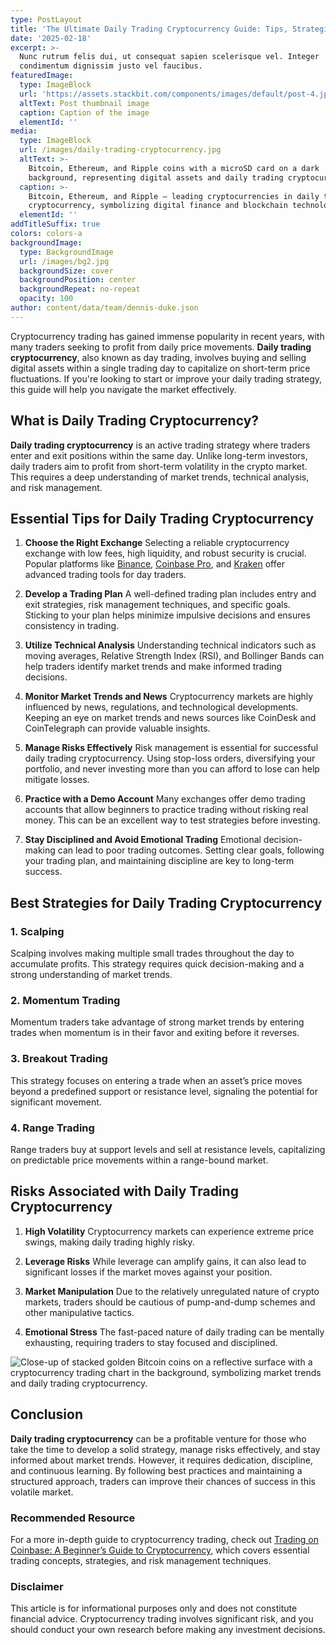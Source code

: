 ```yaml
---
type: PostLayout
title: 'The Ultimate Daily Trading Cryptocurrency Guide: Tips, Strategies, and Risks'
date: '2025-02-18'
excerpt: >-
  Nunc rutrum felis dui, ut consequat sapien scelerisque vel. Integer
  condimentum dignissim justo vel faucibus.
featuredImage:
  type: ImageBlock
  url: 'https://assets.stackbit.com/components/images/default/post-4.jpeg'
  altText: Post thumbnail image
  caption: Caption of the image
  elementId: ''
media:
  type: ImageBlock
  url: /images/daily-trading-cryptocurrency.jpg
  altText: >-
    Bitcoin, Ethereum, and Ripple coins with a microSD card on a dark
    background, representing digital assets and daily trading cryptocurrency.
  caption: >-
    Bitcoin, Ethereum, and Ripple – leading cryptocurrencies in daily trading
    cryptocurrency, symbolizing digital finance and blockchain technology.
  elementId: ''
addTitleSuffix: true
colors: colors-a
backgroundImage:
  type: BackgroundImage
  url: /images/bg2.jpg
  backgroundSize: cover
  backgroundPosition: center
  backgroundRepeat: no-repeat
  opacity: 100
author: content/data/team/dennis-duke.json
---
```

Cryptocurrency trading has gained immense popularity in recent years, with many traders seeking to profit from daily price movements. **Daily trading cryptocurrency**, also known as day trading, involves buying and selling digital assets within a single trading day to capitalize on short-term price fluctuations. If you're looking to start or improve your daily trading strategy, this guide will help you navigate the market effectively.

## What is Daily Trading Cryptocurrency?

**Daily trading cryptocurrency** is an active trading strategy where traders enter and exit positions within the same day. Unlike long-term investors, daily traders aim to profit from short-term volatility in the crypto market. This requires a deep understanding of market trends, technical analysis, and risk management.

## Essential Tips for Daily Trading Cryptocurrency

1.  **Choose the Right Exchange**
    Selecting a reliable cryptocurrency exchange with low fees, high liquidity, and robust security is crucial. Popular platforms like [Binance](https://www.binance.com/en), [Coinbase Pro](https://www.coinbase.com/advanced-trade/spot/BTC-USD), and [Kraken](https://www.kraken.com) offer advanced trading tools for day traders.

2.  **Develop a Trading Plan**
    A well-defined trading plan includes entry and exit strategies, risk management techniques, and specific goals. Sticking to your plan helps minimize impulsive decisions and ensures consistency in trading.

3.  **Utilize Technical Analysis**
    Understanding technical indicators such as moving averages, Relative Strength Index (RSI), and Bollinger Bands can help traders identify market trends and make informed trading decisions.

4.  **Monitor Market Trends and News**
    Cryptocurrency markets are highly influenced by news, regulations, and technological developments. Keeping an eye on market trends and news sources like CoinDesk and CoinTelegraph can provide valuable insights.

5.  **Manage Risks Effectively**
    Risk management is essential for successful daily trading cryptocurrency. Using stop-loss orders, diversifying your portfolio, and never investing more than you can afford to lose can help mitigate losses.

6.  **Practice with a Demo Account**
    Many exchanges offer demo trading accounts that allow beginners to practice trading without risking real money. This can be an excellent way to test strategies before investing.

7.  **Stay Disciplined and Avoid Emotional Trading**
    Emotional decision-making can lead to poor trading outcomes. Setting clear goals, following your trading plan, and maintaining discipline are key to long-term success.

## Best Strategies for Daily Trading Cryptocurrency

### 1. **Scalping**

Scalping involves making multiple small trades throughout the day to accumulate profits. This strategy requires quick decision-making and a strong understanding of market trends.

### 2. **Momentum Trading**

Momentum traders take advantage of strong market trends by entering trades when momentum is in their favor and exiting before it reverses.

### 3. **Breakout Trading**

This strategy focuses on entering a trade when an asset’s price moves beyond a predefined support or resistance level, signaling the potential for significant movement.

### 4. **Range Trading**

Range traders buy at support levels and sell at resistance levels, capitalizing on predictable price movements within a range-bound market.

## Risks Associated with Daily Trading Cryptocurrency

1.  **High Volatility**
    Cryptocurrency markets can experience extreme price swings, making daily trading highly risky.

2.  **Leverage Risks**
    While leverage can amplify gains, it can also lead to significant losses if the market moves against your position.

3.  **Market Manipulation**
    Due to the relatively unregulated nature of crypto markets, traders should be cautious of pump-and-dump schemes and other manipulative tactics.

4.  **Emotional Stress**
    The fast-paced nature of daily trading can be mentally exhausting, requiring traders to stay focused and disciplined.

![Close-up of stacked golden Bitcoin coins on a reflective surface with a cryptocurrency trading chart in the background, symbolizing market trends and daily trading cryptocurrency.](/images/closeup-golden-bitcoins-dark-reflective-surface-histogram-decreasing-crypto-daily-trading-cryptocurrency-representation%20.jpg)

## Conclusion

**Daily trading cryptocurrency** can be a profitable venture for those who take the time to develop a solid strategy, manage risks effectively, and stay informed about market trends. However, it requires dedication, discipline, and continuous learning. By following best practices and maintaining a structured approach, traders can improve their chances of success in this volatile market.

### Recommended Resource

For a more in-depth guide to cryptocurrency trading, check out [Trading on Coinbase: A Beginner’s Guide to Cryptocurrency](https://www.amazon.com/Trading-Coinbase-beginners-guide-Cryptocurrency/dp/B0DSC3VGZR), which covers essential trading concepts, strategies, and risk management techniques.

### Disclaimer

This article is for informational purposes only and does not constitute financial advice. Cryptocurrency trading involves significant risk, and you should conduct your own research before making any investment decisions.
